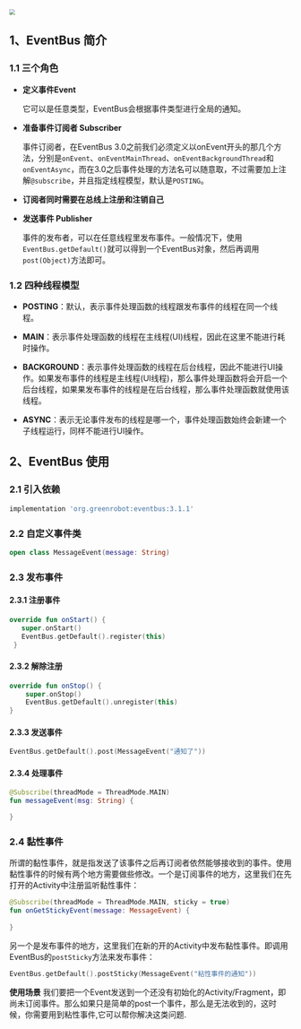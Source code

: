 

<img src="https://haungxunlei.gitee.io/learn-docs/images/EventBus原理.png" style="zoom:63%;" />

## 1、EventBus 简介

### 1.1 三个角色

- **定义事件Event**

  它可以是任意类型，EventBus会根据事件类型进行全局的通知。

- **准备事件订阅者 Subscriber**

  事件订阅者，在EventBus 3.0之前我们必须定义以onEvent开头的那几个方法，分别是`onEvent`、`onEventMainThread`、`onEventBackgroundThread`和`onEventAsync`，而在3.0之后事件处理的方法名可以随意取，不过需要加上注解`@subscribe`，并且指定线程模型，默认是`POSTING`。

- **订阅者同时需要在总线上注册和注销自己**

- **发送事件 Publisher**

  事件的发布者，可以在任意线程里发布事件。一般情况下，使用`EventBus.getDefault()`就可以得到一个EventBus对象，然后再调用`post(Object)`方法即可。
  
### 1.2 四种线程模型

  - **POSTING**：默认，表示事件处理函数的线程跟发布事件的线程在同一个线程。
  
  - **MAIN**：表示事件处理函数的线程在主线程(UI)线程，因此在这里不能进行耗时操作。
  
  - **BACKGROUND**：表示事件处理函数的线程在后台线程，因此不能进行UI操作。如果发布事件的线程是主线程(UI线程)，那么事件处理函数将会开启一个后台线程，如果果发布事件的线程是在后台线程，那么事件处理函数就使用该线程。
  
  - **ASYNC**：表示无论事件发布的线程是哪一个，事件处理函数始终会新建一个子线程运行，同样不能进行UI操作。

  

## 2、EventBus 使用

### 2.1 引入依赖

```groovy
implementation 'org.greenrobot:eventbus:3.1.1'
```

### 2.2 自定义事件类

```kotlin
open class MessageEvent(message: String)
```

### 2.3 发布事件

#### 2.3.1 注册事件

```kotlin
override fun onStart() {
   super.onStart()
   EventBus.getDefault().register(this)
 }
```

#### 2.3.2 解除注册

```kotlin
override fun onStop() {
    super.onStop()
    EventBus.getDefault().unregister(this)
}
```
#### 2.3.3 发送事件

```kotlin
EventBus.getDefault().post(MessageEvent("通知了"))
```
#### 2.3.4 处理事件

```kotlin
@Subscribe(threadMode = ThreadMode.MAIN)
fun messageEvent(msg: String) {

}
```

### 2.4 黏性事件

所谓的黏性事件，就是指发送了该事件之后再订阅者依然能够接收到的事件。使用黏性事件的时候有两个地方需要做些修改。一个是订阅事件的地方，这里我们在先打开的Activity中注册监听黏性事件：

```kotlin
@Subscribe(threadMode = ThreadMode.MAIN, sticky = true)
fun onGetStickyEvent(message: MessageEvent) {
    
}
```

另一个是发布事件的地方，这里我们在新的开的Activity中发布黏性事件。即调用EventBus的`postSticky`方法来发布事件：

```kotlin
EventBus.getDefault().postSticky(MessageEvent("粘性事件的通知"))
```

**使用场景**
 我们要把一个Event发送到一个还没有初始化的Activity/Fragment，即尚未订阅事件。那么如果只是简单的post一个事件，那么是无法收到的，这时候，你需要用到粘性事件,它可以帮你解决这类问题.